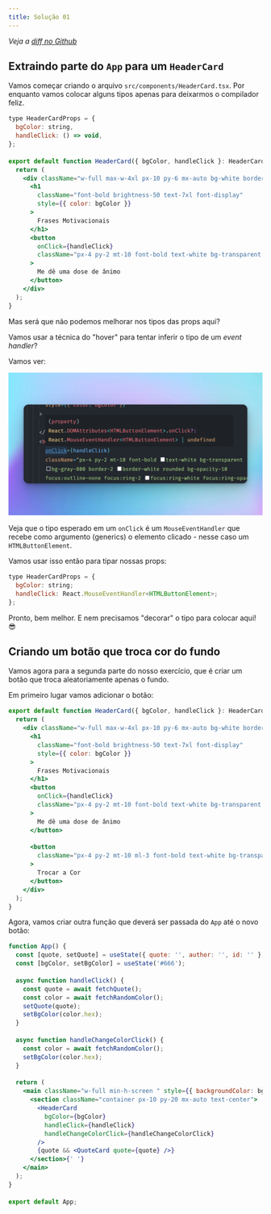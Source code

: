 ```yaml
---
title: Solução 01
---
```


*Veja a [diff no Github](https://github.com/robertotcestari/codante-ts-no-react-exercicio/compare/resolucao-props-children-exercicio-1...resolucao-eventos-e-event-handlers-exercico-1)*

## Extraindo parte do `App` para um `HeaderCard`

Vamos começar criando o arquivo `src/components/HeaderCard.tsx`. Por enquanto vamos colocar alguns tipos apenas para deixarmos o compilador feliz.

```jsx
type HeaderCardProps = {
  bgColor: string,
  handleClick: () => void,
};

export default function HeaderCard({ bgColor, handleClick }: HeaderCardProps) {
  return (
    <div className="w-full max-w-4xl px-10 py-6 mx-auto bg-white border-2 border-white rounded-lg bg-opacity-15 ">
      <h1
        className="font-bold brightness-50 text-7xl font-display"
        style={{ color: bgColor }}
      >
        Frases Motivacionais
      </h1>
      <button
        onClick={handleClick}
        className="px-4 py-2 mt-10 font-bold text-white bg-transparent bg-gray-800 border-2 border-white rounded bg-opacity-10 focus:outline-none focus:ring-2 focus:ring-white focus:ring-opacity-50"
      >
        Me dê uma dose de ânimo
      </button>
    </div>
  );
}
```

Mas será que não podemos melhorar nos tipos das props aqui?

Vamos usar a técnica do "hover" para tentar inferir o tipo de um *event handler*?

Vamos ver:

![hover nos ajudando](../../../../assets/images/app02.png)

Veja que o tipo esperado em um `onClick` é um `MouseEventHandler` que recebe como argumento (generics) o elemento clicado - nesse caso um `HTMLButtonElement`.

Vamos usar isso então para tipar nossas props:

```jsx ins={3}
type HeaderCardProps = {
  bgColor: string;
  handleClick: React.MouseEventHandler<HTMLButtonElement>;
};

```

Pronto, bem melhor. E nem precisamos "decorar" o tipo para colocar aqui! 😎

## Criando um botão que troca cor do fundo

Vamos agora para a segunda parte do nosso exercício, que é criar um botão que troca aleatoriamente apenas o fundo.

Em primeiro lugar vamos adicionar o botão:

```jsx ins={17-22}
export default function HeaderCard({ bgColor, handleClick }: HeaderCardProps) {
  return (
    <div className="w-full max-w-4xl px-10 py-6 mx-auto bg-white border-2 border-white rounded-lg bg-opacity-15 ">
      <h1
        className="font-bold brightness-50 text-7xl font-display"
        style={{ color: bgColor }}
      >
        Frases Motivacionais
      </h1>
      <button
        onClick={handleClick}
        className="px-4 py-2 mt-10 font-bold text-white bg-transparent bg-gray-800 border-2 border-white rounded bg-opacity-10 focus:outline-none focus:ring-2 focus:ring-white focus:ring-opacity-50"
      >
        Me dê uma dose de ânimo
      </button>

      <button
        className="px-4 py-2 mt-10 ml-3 font-bold text-white bg-transparent bg-gray-800 border-2 border-white rounded bg-opacity-10 focus:outline-none focus:ring-2 focus:ring-white focus:ring-opacity-50"
      >
        Trocar a Cor
      </button>
    </div>
  );
}
```

Agora, vamos criar outra função que deverá ser passada do `App` até o novo botão:

```jsx title="src/App.tsx" ins={12-15,23}
function App() {
  const [quote, setQuote] = useState({ quote: '', author: '', id: '' });
  const [bgColor, setBgColor] = useState('#666');

  async function handleClick() {
    const quote = await fetchQuote();
    const color = await fetchRandomColor();
    setQuote(quote);
    setBgColor(color.hex);
  }

  async function handleChangeColorClick() {
    const color = await fetchRandomColor();
    setBgColor(color.hex);
  }

  return (
    <main className="w-full min-h-screen " style={{ backgroundColor: bgColor }}>
      <section className="container px-10 py-20 mx-auto text-center">
        <HeaderCard
          bgColor={bgColor}
          handleClick={handleClick}
          handleChangeColorClick={handleChangeColorClick}
        />
        {quote && <QuoteCard quote={quote} />}
      </section>{' '}
    </main>
  );
}

export default App;

```
